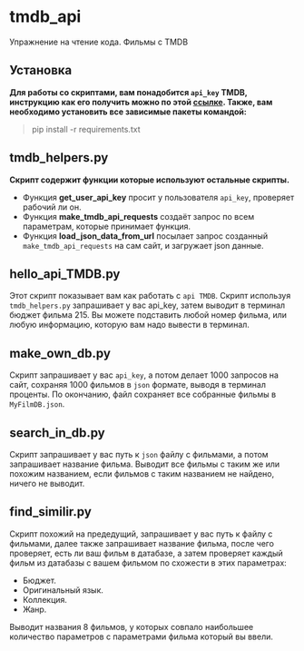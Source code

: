 # tmdb_api
Упражнение на чтение кода. Фильмы с TMDB

## Установка
**Для работы со скриптами, вам понадобится ```api_key``` TMDB, инструкцию как его получить можно по этой [ссылке](https://developers.themoviedb.org/3/getting-started/introduction).
Также, вам необходимо установить все зависимые пакеты командой:**
> pip install -r requirements.txt


## tmdb_helpers.py
**Скрипт содержит функции которые используют остальные скрипты.**
* Функция **get_user_api_key** просит у пользователя ```api_key```, проверяет рабочий ли он.
* Функция **make_tmdb_api_requests** создаёт запрос по всем параметрам, которые принимает функция.
* Функция **load_json_data_from_url** посылает запрос созданный ```make_tmdb_api_requests``` на сам сайт, и загружает json данные.

## hello_api_TMDB.py
Этот скрипт показывает вам как работать с ```api TMDB```. Скрипт используя ```tmdb_helpers.py``` запрашивает у вас api_key, затем выводит в терминал бюджет фильма 215. Вы можете подставить любой номер фильма, или любую информацию, которую вам надо вывести в терминал.

## make_own_db.py
Скрипт запрашивает у вас ```api_key```, а потом делает 1000 запросов на сайт, сохраняя 1000 фильмов в ```json``` формате, выводя в терминал проценты. По окончанию, файл сохраняет все собранные фильмы в ```MyFilmDB.json```.

## search_in_db.py
Скрипт запрашивает у вас путь к ```json``` файлу с фильмами, а потом запрашивает название фильма. Выводит все фильмы с таким же или похожим названием, если фильмов с таким названием не найдено, ничего не выводит.

## find_similir.py
Скрипт похожий на предедущий, запрашивает у вас путь к файлу с фильмами, далее также запрашивает название фильма, после чего проверяет, есть ли ваш фильм в датабазе, а затем проверяет каждый фильм из датабазы с вашем фильмом по схожести в этих параметрах:
* Бюджет.
* Оригинальный язык.
* Коллекция.
* Жанр.

Выводит названия 8 фильмов, у которых совпало наибольшее количество параметров с параметрами фильма который вы ввели.
